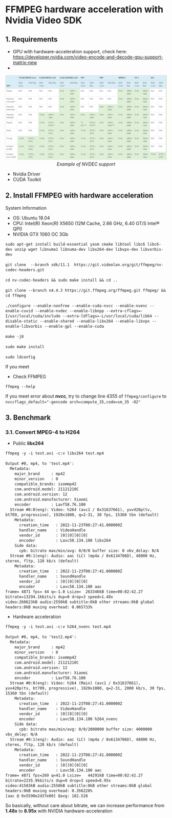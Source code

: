 # FFMPEG hardware acceleration with Nvidia Video SDK
## 1. Requirements
- GPU with hardware-acceleration support, check here: https://developer.nvidia.com/video-encode-and-decode-gpu-support-matrix-new
- 
<p align="center">
  <img src="../fig/support_nvenc_nvdec.png" width="1080">
  <i>Example of NVDEC support</i>
</p>

- Nvidia Driver
- CUDA Toolkit

## 2. Install FFMPEG with hardware acceleration
System Information
- OS: Ubuntu 18.04
- CPU: Intel(R) Xeon(R) X5650 (12M Cache, 2.66 GHz, 6.40 GT/S Intel® QPI)
- NVIDIA GTX 1060 OC 3Gb

```
sudo apt-get install build-essential yasm cmake libtool libc6 libc6-dev unzip wget libnuma1 libnuma-dev libx264-dev libvpx-dev libvorbis-dev

git clone  --branch sdk/11.1  https://git.videolan.org/git/ffmpeg/nv-codec-headers.git

cd nv-codec-headers && sudo make install && cd ..

git clone --branch n4.4.3 https://git.ffmpeg.org/ffmpeg.git ffmpeg/ && cd ffmpeg

./configure --enable-nonfree --enable-cuda-nvcc --enable-nvenc --enable-cuvid --enable-nvdec --enable-libnpp --extra-cflags=-I/usr/local/cuda/include --extra-ldflags=-L/usr/local/cuda/lib64 --disable-static --enable-shared --enable-libx264 --enable-libvpx --enable-libvorbis --enable-gpl --enable-cuda

make -j8

sudo make install

sudo ldconfig

```
If you meet 
- Check FFMPEG
```
ffmpeg --help
```
If you meet error about **nvcc**, try to change line 4355 of ```ffmpeg/configure``` to ```nvccflags_default="-gencode arch=compute_35,code=sm_35 -O2"```

## 3. Benchmark
### 3.1. Convert MPEG-4 to H264
- Public **libx264**
```
ffmpeg -y -i test.avi -c:v libx264 test.mp4

Output #0, mp4, to 'test.mp4':
  Metadata:
    major_brand     : mp42
    minor_version   : 0
    compatible_brands: isommp42
    com.android.model: 21121210C
    com.android.version: 12
    com.android.manufacturer: Xiaomi
    encoder         : Lavf58.76.100
  Stream #0:0(eng): Video: h264 (avc1 / 0x31637661), yuv420p(tv, bt709, progressive), 1920x1080, q=2-31, 30 fps, 15360 tbn (default)
    Metadata:
      creation_time   : 2022-11-23T08:27:41.000000Z
      handler_name    : VideoHandle
      vendor_id       : [0][0][0][0]
      encoder         : Lavc58.134.100 libx264
    Side data:
      cpb: bitrate max/min/avg: 0/0/0 buffer size: 0 vbv_delay: N/A
  Stream #0:1(eng): Audio: aac (LC) (mp4a / 0x6134706D), 48000 Hz, stereo, fltp, 128 kb/s (default)
    Metadata:
      creation_time   : 2022-11-23T08:27:41.000000Z
      handler_name    : SoundHandle
      vendor_id       : [0][0][0][0]
      encoder         : Lavc58.134.100 aac
frame= 4871 fps= 44 q=-1.0 Lsize=  263346kB time=00:02:42.27 bitrate=13294.1kbits/s dup=0 drop=3 speed=1.48x
video:260623kB audio:2550kB subtitle:0kB other streams:0kB global headers:0kB muxing overhead: 0.065733%
```
- Hardware acceleration
```
ffmpeg -y -i test.avi -c:v h264_nvenc test.mp4

Output #0, mp4, to 'test2.mp4':
  Metadata:
    major_brand     : mp42
    minor_version   : 0
    compatible_brands: isommp42
    com.android.model: 21121210C
    com.android.version: 12
    com.android.manufacturer: Xiaomi
    encoder         : Lavf58.76.100
  Stream #0:0(eng): Video: h264 (Main) (avc1 / 0x31637661), yuv420p(tv, bt709, progressive), 1920x1080, q=2-31, 2000 kb/s, 30 fps, 15360 tbn (default)
    Metadata:
      creation_time   : 2022-11-23T08:27:41.000000Z
      handler_name    : VideoHandle
      vendor_id       : [0][0][0][0]
      encoder         : Lavc58.134.100 h264_nvenc
    Side data:
      cpb: bitrate max/min/avg: 0/0/2000000 buffer size: 4000000 vbv_delay: N/A
  Stream #0:1(eng): Audio: aac (LC) (mp4a / 0x6134706D), 48000 Hz, stereo, fltp, 128 kb/s (default)
    Metadata:
      creation_time   : 2022-11-23T08:27:41.000000Z
      handler_name    : SoundHandle
      vendor_id       : [0][0][0][0]
      encoder         : Lavc58.134.100 aac
frame= 4871 fps=269 q=41.0 Lsize=   44291kB time=00:02:42.27 bitrate=2235.9kbits/s dup=0 drop=3 speed=8.95x
video:41583kB audio:2550kB subtitle:0kB other streams:0kB global headers:0kB muxing overhead: 0.356228%
[aac @ 0x5590e2d37e00] Qavg: 182.528
```
So basically, without care about bitrate, we can increase performance from **1.48x** to **8.95x** with NVIDIA hardware-acceleration
